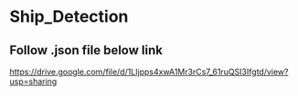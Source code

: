 # Ship_Detection

## Follow .json file below link

https://drive.google.com/file/d/1LIjpps4xwA1Mr3rCs7_61ruQSI3Ifgtd/view?usp=sharing

